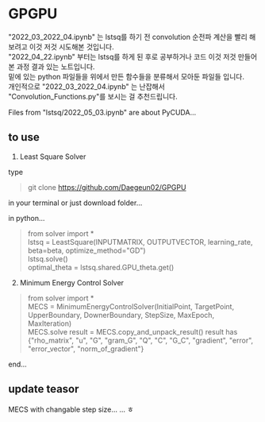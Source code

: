 # GPGPU

"2022_03_2022_04.ipynb" 는 lstsq를 하기 전 convolution 순전파 계산을 빨리 해보려고 이것 저것 시도해본 것입니다.<br>
"2022_04_22.ipynb" 부터는 lstsq를 하게 된 후로 공부하거나 코드 이것 저것 만들어 본 과정 결과 있는 노트입니다.<br>
밑에 있는 python 파일들을 위에서 만든 함수들을 분류해서 모아둔 파일들 입니다.<br>
개인적으로 "2022_03_2022_04.ipynb" 는 난잡해서 "Convolution_Functions.py"를 보시는 걸 추천드립니다.

Files from "lstsq/2022_05_03.ipynb" are about PyCUDA...


## to use

1. Least Square Solver

type 

> git clone https://github.com/Daegeun02/GPGPU

in your terminal or just download folder...

in python...

> from solver import *<br>
> lstsq = LeastSquare(INPUTMATRIX, OUTPUTVECTOR, learning_rate, beta=beta, optimize_method="GD")<br>
> lstsq.solve()<br>
> optimal_theta = lstsq.shared.GPU_theta.get()

2. Minimum Energy Control Solver

> from solver import *<br>
> MECS = MinimumEnergyControlSolver(InitialPoint, TargetPoint, UpperBoundary, DownerBoundary, StepSize, MaxEpoch, MaxIteration)<br>
> MECS.solve
> result = MECS.copy_and_unpack_result()
> result has {"rho_matrix", "u", "G", "gram_G", "Q", "C", "G_C", "gradient", "error", "error_vector", "norm_of_gradient"}

end...

## update teasor
MECS with changable step size...
...
ㅎ

